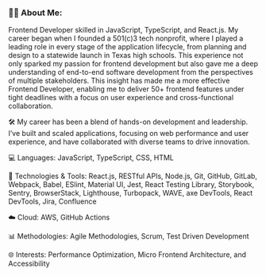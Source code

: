### 👨‍💻 About Me: 
Frontend Developer skilled in JavaScript, TypeScript, and React.js. My career began when I founded a 501(c)3 tech nonprofit, where I played a leading role in every stage of the application lifecycle, from planning and design to a statewide launch in Texas high schools. This experience not only sparked my passion for frontend development but also gave me a deep understanding of end-to-end software development from the perspectives of multiple stakeholders. This insight has made me a more effective Frontend Developer, enabling me to deliver 50+ frontend features under tight deadlines with a focus on user experience and cross-functional collaboration. 

🛠️ My career has been a blend of hands-on development and leadership. I’ve built and scaled applications, focusing on web performance and user experience, and have collaborated with diverse teams to drive innovation.

💻 Languages: JavaScript, TypeScript, CSS, HTML

🔧 Technologies & Tools: React.js, RESTful APIs, Node.js, Git, GitHub, GitLab, Webpack, Babel, ESlint, Material UI, Jest, React Testing Library, Storybook, Sentry, BrowserStack, Lighthouse, Turbopack, WAVE, axe DevTools, React DevTools, Jira, Confluence

☁️ Cloud: AWS, GitHub Actions

📊 Methodologies: Agile Methodologies, Scrum, Test Driven Development

🌐 Interests: Performance Optimization, Micro Frontend Architecture, and Accessibility
